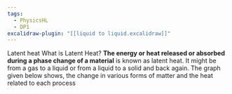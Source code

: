 ```yaml
---
tags:
  - PhysicsHL
  - DP1
excalidraw-plugin: "[[liquid to liquid.excalidraw]]"
---
```


Latent heat 
	What is Latent Heat? **The energy or heat released or absorbed during a phase change of a material** is known as latent heat. It might be from a gas to a liquid or from a liquid to a solid and back again. The graph given below shows, the change in various forms of matter and the heat related to each process

